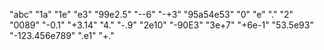 "abc"
"1a"
"1e"
"e3"
"99e2.5"
"--6"
"-+3"
"95a54e53"
"0"
"e"
"."
"2"
"0089"
"-0.1"
"+3.14"
"4."
"-.9"
"2e10"
"-90E3"
"3e+7"
"+6e-1"
"53.5e93"
"-123.456e789"
".e1"
"+."